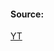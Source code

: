 #### Source:
[YT](https://www.youtube.com/watch?v=eK_mEHG20PA&list=PLXj4XH7LcRfDrdQuJTHIPmKMpa7eYVaPm&index=78)

